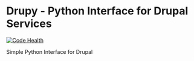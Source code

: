 Drupy - Python Interface for Drupal Services
=========================

[![Code Health](https://landscape.io/github/guneysus/drupy/release/v1.0-x/landscape.svg?style=flat)](https://landscape.io/github/guneysus/drupy/release/v1.0-x)

Simple Python Interface for Drupal
